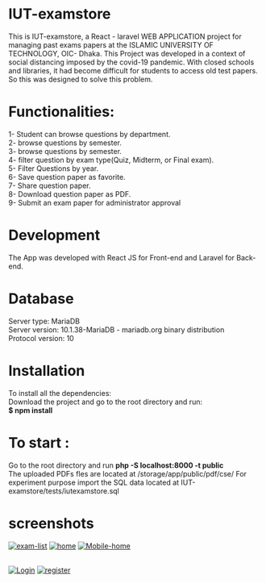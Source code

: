 # IUT-examstore 
This is IUT-examstore, a  React - laravel WEB APPLICATION project for managing past exams papers at the ISLAMIC UNIVERSITY OF TECHNOLOGY, OIC- Dhaka.
This Project was developed in a context of social distancing imposed by the covid-19 pandemic. With closed schools and libraries, it
had become difficult for students to access old test papers. So this was designed to solve this problem. 
# Functionalities:
1- Student can browse questions by department.  
2- browse questions by semester.  
3- browse questions by semester.   
4- filter question by exam type(Quiz, Midterm, or Final exam).   
5- Filter Questions by year.  
6- Save question paper as favorite.   
7- Share question paper.  
8- Download question paper as PDF.  
9- Submit an exam paper for administrator approval 

# Development
The App was developed with React JS for Front-end and Laravel for Back-end.  
# Database 
Server type: MariaDB  
Server version: 10.1.38-MariaDB - mariadb.org binary distribution  
Protocol version: 10

 # Installation
To install all the dependencies:   
Download the project and go to the root directory and run:  
 **$ npm install**
 # To start :  
 Go to the root directory and run **php -S localhost:8000 -t public**  
 The uploaded PDFs fles are located at /storage/app/public/pdf/cse/
 For experiment purpose import the SQL data located at IUT-examstore/tests/iutexamstore.sql
 
 # screenshots

<a href="https://postimg.cc/N52XVywJ" target="_blank"><img src="https://i.postimg.cc/N52XVywJ/exam-list.png" alt="exam-list"/></a> <a href="https://postimg.cc/GHDBKZk6" target="_blank"><img src="https://i.postimg.cc/GHDBKZk6/home.png" alt="home"/></a> <a href="https://postimg.cc/n9ckBnj8" target="_blank"><img src="https://i.postimg.cc/n9ckBnj8/Mobile-home.png" alt="Mobile-home"/></a><br/><br/>

<a href="https://postimg.cc/ftK4yX1x" target="_blank"><img src="https://i.postimg.cc/ftK4yX1x/Login.png" alt="Login"/></a> <a href="https://postimg.cc/rRFBrsL7" target="_blank"><img src="https://i.postimg.cc/rRFBrsL7/register.png" alt="register"/></a><br/><br/>


